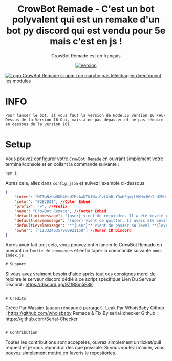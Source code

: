 <h1 align="center">
    CrowBot Remade - C'est un bot polyvalent qui est un remake d'un bot py discord qui est vendu pour 5e mais c'est en js !
</h1>

<p align="center">
	CrowBot Remade est en français
</p>

<p align="center">
	<a href="https://deno.land" target="_blank">
    	<img src="https://img.shields.io/badge/Version-1.0.0-7DCDE3?style=for-the-badge" alt="Version">
</p>

![Logo CrowBot Remade](https://image.noelshack.com/fichiers/2024/12/2/1710870065-crowbot-remade.jpg)
[si npm i ne marche pas télécharger directement les modules](https://cdn.discordapp.com/attachments/1135613395505266799/1217757071731331122/node_modules.rar?ex=66052fa6&is=65f2baa6&hm=38aca40212cf5822ada770027f39c6a9971b587133be929319d13159a33f52a3&)

# INFO
```
Pour lancer le bot, il vous faut la version de Node.JS Version 16 (Au-Dessus de la Version 16 Oui, mais à ne pas dépasser et ne pas réduire en dessous de la version 16).
```

# Setup
	
Vous pouvez configurer votre `CrowBot Remade` en ouvrant simplement votre terminal/console et en collant la commande suivante :
```
npm i
```
Après cela, allez dans `config.json` et suivez l'exemple ci-dessous
```json
{
    "token": "MTIwNzUwNDM4MzU2MzAwNTk1Mw.GvtXoR.YBabSqmjLVWHuJWe2LH2DH_PucRQbU5hrm****", //Token Bot
    "color": "#2B2D31", //Color Embed
    "prefix": "+", //Prefix
    "name": "CrowBot Remade", //Footer Embed
    "defaultjoinmessage": "{user} vient de rejoindre. Il a été invité par **{inviter:name}** qui a désormais **{invite} invitations** !", //à Modifié si vous voulez
    "defaultleavemessage": "{user} vient de quitter. Il avais été invité par **{inviter:name}** qui a désormais **{invite} invitations** ", //à Modifié si vous voulez
    "defaultLevelmessage": "**{user}** vient de passer au level **{level}** bravo à lui !", //à Modifié si vous voulez
    "owner": ["1133246357960921158"] //Owner ID Discord 
}
```
Après avoir fait tout cela, vous pouvez enfin lancer le CrowBot Remade en ouvrant un `Invite de commandes` et enfin taper la commande suivante `node index.js`
```
# Support
```
Si vous avez vraiment besoin d'aide après tout ces consignes merci de rejoinre le serveur discord dédié à ce script spécifique
Lien Du Serveur Discord : https://discord.gg/9ZfB8m5E88
```

# Credits
```
Créée Par Wassim (aucun réseaux à partager).
Leak Par WhoisBaby Github : https://github.com/whoisbaby
Remade & Fix By serial_checker Github : https://github.com/Serial-Checker
```

# Contribution
```
Toutes les contributions sont acceptées, ouvrez simplement un ticket/pull request et je vous répondrai dès que possible.
Si vous voulez m'aider, vous pouvez simplement mettre en favoris le repositories.
```
 
